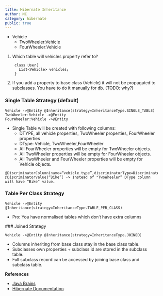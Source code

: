 ```yaml
---
title: Hibernate Inheritance
author: NC
category: hibernate
public: true
---
```



- Vehicle
  - TwoWheeler:Vehicle
  - FourWheeler:Vehicle

1. Which table will vehicles property refer to?

    ```
     class User{
       List<Vehicle> vehicles;
     }
    ```
2. If you add a property to base class (Vehicle) it will not be propagated to subclasses. You have to do it manually for db. (TODO: why?)

### Single Table Strategy (default)

```
Vehicle ->@Entity @Inheritance(strategy=InheritanceType.SINGLE_TABLE)
TwoWheeler:Vehicle ->@Entity
FourWheeler:Vehicle ->@Entity
```
+ Single Table will be created with following columns:
  + DTYPE, all vehicle properties, TwoWheeler properties, FourWheeler properties
  + DType: Vehicle, TwoWheeler,FourWheeler
  + All FourWheeler properties will be empty for TwoWheeler objects.
  + All TwoWheeler properties will be empty for FourWheeler objects.
  + All TwoWheeler and FourWheeler properties will be empty for Vehicle objects.

```
@DiscriminatorColumn(name=“vehicle_type”,discriminatorType=DiscriminatorType.STRING)
@DiscriminatorValue(“Bike”) -> Instead of "TwoWheeler” DType column will have "Bike" value.
```

### Table Per Class Strategy

```
Vehicle ->@Entity @Inheritance(strategy=InheritanceType.TABLE_PER_CLASS)
```
+ Pro: You have normalised tables which don’t have extra columns

### Joined Strategy

```
Vehicle ->@Entity @Inheritance(strategy=InheritanceType.JOINED)
```

+ Columns inheriting from base class stay in the base class table.
+ Subclasses own properties + subclass id are stored in the subclass table.
+ Full subclass record can be accessed by joining base class and subclass table.

**References**

- [Java Brains]( http://javabrains.koushik.org/hibernate.html)
- [Hibernate Documentation](http://docs.jboss.org/hibernate/orm/4.1/devguide/en-US/html_single/)
